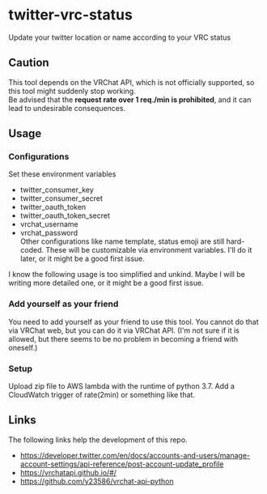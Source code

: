 # twitter-vrc-status
Update your twitter location or name according to your VRC status

## Caution
This tool depends on the VRChat API, which is not officially supported, so this tool might suddenly stop working.  
Be advised that the **request rate over 1 req./min is prohibited**, and it can lead to undesirable consequences.  

## Usage
### Configurations
Set these environment variables  
- twitter_consumer_key
- twitter_consumer_secret
- twitter_oauth_token
- twitter_oauth_token_secret
- vrchat_username
- vrchat_password  
Other configurations like name template, status emoji are still hard-coded. These will be customizable via environment variables. I'll do it later, or it might be a good first issue.  

I know the following usage is too simplified and unkind. Maybe I will be writing more detailed one, or it might be a good first issue.

### Add yourself as your friend
You need to add yourself as your friend to use this tool. You cannot do that via VRChat web, but you can do it via VRChat API.
(I'm not sure if it is allowed, but there seems to be no problem in becoming a friend with oneself.)

### Setup
Upload zip file to AWS lambda with the runtime of python 3.7. Add a CloudWatch trigger of rate(2min) or something like that.

## Links
The following links help the development of this repo.
- https://developer.twitter.com/en/docs/accounts-and-users/manage-account-settings/api-reference/post-account-update_profile
- https://vrchatapi.github.io/#/
- https://github.com/y23586/vrchat-api-python
